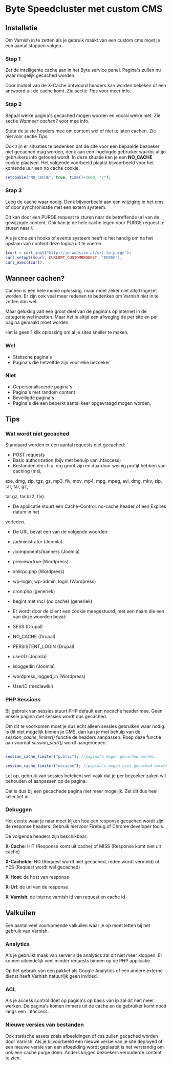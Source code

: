 # Byte Speedcluster met custom CMS


## Installatie

Om Varnish in te zetten als je gebruik maakt van een custom cms moet je een aantal stappen volgen.

### Stap 1

Zet de intelligente cache aan in het Byte service panel. Pagina's zullen nu waar mogelijk gecached worden.  

Door middel van de X-Cache antwoord headers kan worden bekeken of een antwoord uit de cache komt. Zie sectie *Tips* voor meer info.

### Stap 2

Bepaal welke pagina's gecached mogen worden en vooral welke niet. Zie sectie *Wanneer cachen?* voor mee info.  

Stuur de juiste headers mee om content wel of niet te laten cachen. Zie hiervoor sectie *Tips*.  

Ook zijn er situaties te bedenken dat de site voor een bepaalde bezoeker niet gecached mag worden, denk aan een ingelogde gebruiker waarbij altijd gebruikers info getoond wordt. In deze situatie kan je een __NO_CACHE__ cookie plaatsen. Het volgende voorbeeld plaatst bijvoorbeeld voor het komende uur een no cache cookie.

```php
setcookie("NO_CACHE", true, time()+3600, "/");
```

### Stap 3

Leeg de cache waar nodig. Denk bijvoorbeeld aan een wijziging in het cms of door synchronisatie met een extern systeem.  

Dit kan door een PURGE request te sturen naar de betreffende url van de gewijzigde content. Ook kan je de hele cache legen door PURGE request te sturen naar /.  

Als je cms een hooks of events systeem heeft is het handig om na het opslaan van content deze logica uit te voeren.

```PHP
$curl = curl_init("http://je-website.nl/url-to-purge");
curl_setopt($curl, CURLOPT_CUSTOMREQUEST, "PURGE");
curl_exec($curl);
```



## Wanneer cachen?

Cachen is een hele mooie oplossing, maar moet zeker niet altijd ingezet worden. Er zijn ook veel meer redenen te bedenken om Varnish niet in te zetten dan wel.  

Maar gelukkig valt een groot deel van de pagina's op internet in de categorie wel inzetten. Maar het is altijd een afweging de per site en per pagina gemaakt moet worden.  

Het is geen 1 klik oplossing om al je sites sneller te maken.

### Wel

- Statische pagina's
- Pagina's die hetzelfde zijn voor elke bezoeker


### Niet

- Gepersonaliseerde pagina's
- Pagina's met random content
- Beveiligde pagina's
- Pagina's die een beperkt aantal keer opgevraagd mogen worden.

## Tips

### Wat wordt niet gecached

Standaard worden er een aantal requests niet gecached:

- POST requests
- Basic authorization (bijv met behulp van .htaccess)
- Bestanden die i.h.a. erg groot zijn en daardoor weinig profijt hebben van caching (msi,

exe, dmg, zip, tgz, gz, mp3, flv, mov, mp4, mpg, mpeg, avi, dmg, mkv, zip, rar, tar, gz,

tar.gz, tar.bz2, flv).

- De applicatie stuurt een Cache-Control: no-cache header of een Expires datum in het

verleden.

- De URL bevat een van de volgende woorden:

 - /administrator (Joomla)

 - /components/banners (Joomla)

 - preview=true (Wordpress)

 - xmlrpc.php (Wordpress)

 - wp-login, wp-admin, login (Wordpress)

 - cron.php (generiek)

 - begint met /nc/ (no cache) (generiek)

- Er wordt door de client een cookie meegestuurd, met een naam die een van deze woorden bevat:

 - SESS (Drupal)

 - NO_CACHE (Drupal)

 - PERSISTENT_LOGIN (Drupal)

 - userID (Joomla)

 - isloggedin (Joomla)

 - wordpress_logged_in (Wordpress)

 - UserID (mediawiki)



### PHP Sessions

Bij gebruik van sessies stuurt PHP default een nocache header mee. Geen enkele pagina met sessies wordt dus gecached.

Om dit te voorkomen moet je dus echt alleen sessies gebruiken waar nodig. Is dit niet mogelijk binnen je CMS, dan kan je met behulp van de *session_cache_limiter()* functie de headers aanpassen. Roep deze functie aan voordat *session_start()* wordt aangeroepen. 

```php

session_cache_limiter("public"); //pagina's mogen gecached worden.

session_cache_limiter("nocache"); //pagina's mogen niet gecached worden.

```

Let op, gebruik van sessies betekent wel vaak dat je per bezoeker zaken wil behouden of aanpassen op de pagina.

Dat is dus bij een gecachede pagina niet meer mogelijk. Zet dit dus heel selectief in.



### Debuggen

Het eerste waar je naar moet kijken hoe een response gecached wordt zijn de response headers. Gebruik hiervoor Firebug of Chrome developer tools.  

De volgende headers zijn beschikbaar:  

__X-Cache__: HIT (Response komt uit cache) of MISS (Response komt niet uit cache)  

__X-Cacheble__: NO (Request wordt niet gecached, reden wordt vermeld) of YES (Request wordt wel gecached)

__X-Host__: de host van response  

__X-Url__: de url van de response  

__X-Varnish__: de interne varnish id van request en cache id  



## Valkuilen

Een aantal veel voorkomende valkuilen waar je op moet letten bij het gebruik van Varnish.

### Analytics

Als je gebruikt maak van server side analytics zal dit niet meer kloppen. Er komen uiteindelijk veel minder requests binnen op de PHP applicatie.  

Op het gebruik van een pakket als Google Analytics of een andere externe dienst heeft Varnish natuurlijk geen invloed.

### ACL

Als je access control doet op pagina's op basis van ip zal dit niet meer werken. De pagina's komen immers uit de cache en de gebruiker komt nooit langs een .htaccess.

### Nieuwe versies van bestanden

Ook statische assets zoals afbeeldingen of css zullen gecached worden door Varnish. Als je bijvoorbeeld een nieuwe versie van je site deployed of een nieuwe versie van een afbeelding wordt geplaatst is het verstandig om ook een cache purge doen. Anders krijgen bezoekers verouderde content te zien.


